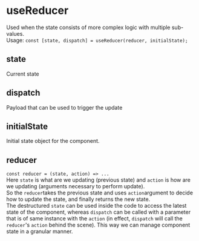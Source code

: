 # useReducer

Used when the state consists of more complex logic with multiple sub-values.  
Usage: `const [state, dispatch] = useReducer(reducer, initialState);`  

## state

Current state

## dispatch

Payload that can be used to trigger the update

## initialState

Initial state object for the component.

## reducer

`const reducer = (state, action) => ...`  
Here `state` is what are we updating (previous state) and `action` is how are we updating (arguments necessary to perform update).  
So the `reducer`takes the previous state and uses `action`argument to decide how to update the state, and finally returns the new state.  
The destructured `state` can be used inside the code to access the latest state of the component, whereas `dispatch` can be called with a parameter that is of same instance with the `action` (in effect, `dispatch` will call the `reducer`'s `action` behind the scene). This way we can manage component state in a granular manner.
